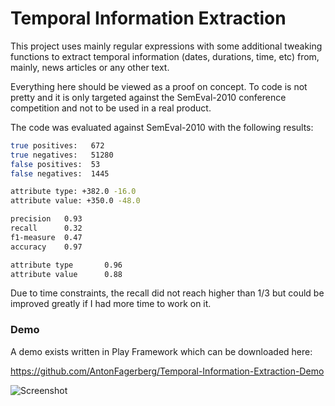 Temporal Information Extraction
===============================

This project uses mainly regular expressions with some additional tweaking functions to extract temporal information (dates, durations, time, etc) from, mainly, news articles or any other text.

Everything here should be viewed as a proof on concept. To code is not pretty and it is only targeted against the SemEval-2010 conference competition and not to be used in a real product.

The code was evaluated against SemEval-2010 with the following results:

```bash
true positives:   672
true negatives:   51280
false positives:  53
false negatives:  1445

attribute type: +382.0 -16.0
attribute value: +350.0 -48.0

precision   0.93
recall      0.32
f1-measure  0.47
accuracy    0.97

attribute type       0.96 
attribute value      0.88 
```

Due to time constraints, the recall did not reach higher than 1/3 but could be improved greatly if I had more time to work on it.

### Demo

A demo exists written in Play Framework which can be downloaded here:

https://github.com/AntonFagerberg/Temporal-Information-Extraction-Demo

![Screenshot](https://raw.github.com/AntonFagerberg/Temporal-Information-Extraction-Demo/master/screenshot.png)
